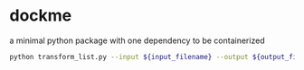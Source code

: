 # dockme

a minimal python package with one dependency to be containerized


```bash
python transform_list.py --input ${input_filename} --output ${output_filename}
```
